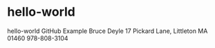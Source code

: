# hello-world
hello-world GitHub Example
Bruce Deyle
17 Pickard Lane, Littleton MA 01460
978-808-3104
